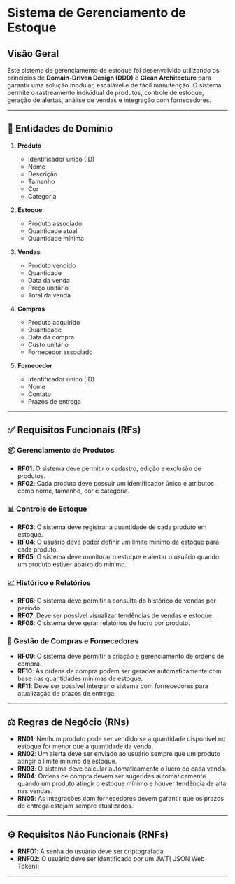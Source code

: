 # Sistema de Gerenciamento de Estoque

## Visão Geral
Este sistema de gerenciamento de estoque foi desenvolvido utilizando os princípios de **Domain-Driven Design (DDD)** e **Clean Architecture** para garantir uma solução modular, escalável e de fácil manutenção. O sistema permite o rastreamento individual de produtos, controle de estoque, geração de alertas, análise de vendas e integração com fornecedores.

---

## 📌 **Entidades de Domínio**

1. **Produto**
   - Identificador único (ID)
   - Nome
   - Descrição
   - Tamanho
   - Cor
   - Categoria

2. **Estoque**
   - Produto associado
   - Quantidade atual
   - Quantidade mínima

3. **Vendas**
   - Produto vendido
   - Quantidade
   - Data da venda
   - Preço unitário
   - Total da venda

4. **Compras**
   - Produto adquirido
   - Quantidade
   - Data da compra
   - Custo unitário
   - Fornecedor associado

5. **Fornecedor**
   - Identificador único (ID)
   - Nome
   - Contato
   - Prazos de entrega

---

## ✅ **Requisitos Funcionais (RFs)**

### 📦 Gerenciamento de Produtos
- **RF01**: O sistema deve permitir o cadastro, edição e exclusão de produtos.
- **RF02**: Cada produto deve possuir um identificador único e atributos como nome, tamanho, cor e categoria.

### 📊 Controle de Estoque
- **RF03**: O sistema deve registrar a quantidade de cada produto em estoque.
- **RF04**: O usuário deve poder definir um limite mínimo de estoque para cada produto.
- **RF05**: O sistema deve monitorar o estoque e alertar o usuário quando um produto estiver abaixo do mínimo.

### 📈 Histórico e Relatórios
- **RF06**: O sistema deve permitir a consulta do histórico de vendas por período.
- **RF07**: Deve ser possível visualizar tendências de vendas e estoque.
- **RF08**: O sistema deve gerar relatórios de lucro por produto.

### 🔄 Gestão de Compras e Fornecedores
- **RF09**: O sistema deve permitir a criação e gerenciamento de ordens de compra.
- **RF10**: As ordens de compra podem ser geradas automaticamente com base nas quantidades mínimas de estoque.
- **RF11**: Deve ser possível integrar o sistema com fornecedores para atualização de prazos de entrega.

---

## ⚖️ **Regras de Negócio (RNs)**

- **RN01**: Nenhum produto pode ser vendido se a quantidade disponível no estoque for menor que a quantidade da venda.
- **RN02**: Um alerta deve ser enviado ao usuário sempre que um produto atingir o limite mínimo de estoque.
- **RN03**: O sistema deve calcular automaticamente o lucro de cada venda.
- **RN04**: Ordens de compra devem ser sugeridas automaticamente quando um produto atingir o estoque mínimo e houver tendência de alta nas vendas.
- **RN05**: As integrações com fornecedores devem garantir que os prazos de entrega estejam sempre atualizados.

---

## ⚙️ **Requisitos Não Funcionais (RNFs)**

- **RNF01**:  A senha do usuário deve ser criptografada.
- **RNF02**:  O usuário deve ser identificado por um JWT( JSON Web Token);

---
